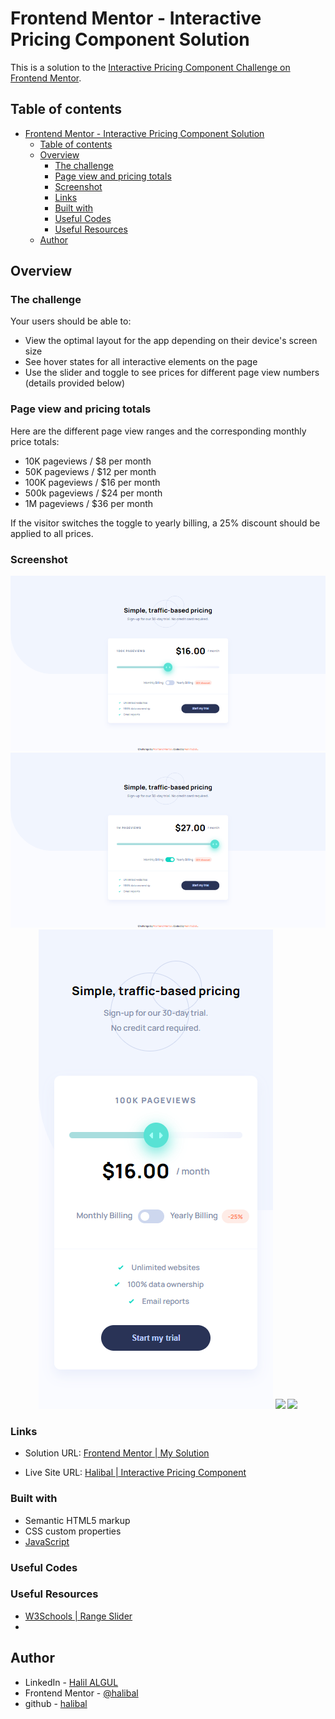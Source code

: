 # Frontend Mentor - Interactive Pricing Component Solution

This is a solution to the [Interactive Pricing Component Challenge on Frontend Mentor](https://www.frontendmentor.io/challenges/interactive-pricing-component-t0m8PIyY8/hub/interactive-pricing-component-TeV-1lMeyD).

## Table of contents

- [Frontend Mentor - Interactive Pricing Component Solution](#frontend-mentor---interactive-pricing-component-solution)
  - [Table of contents](#table-of-contents)
  - [Overview](#overview)
    - [The challenge](#the-challenge)
    - [Page view and pricing totals](#page-view-and-pricing-totals)
    - [Screenshot](#screenshot)
    - [Links](#links)
    - [Built with](#built-with)
    - [Useful Codes](#useful-codes)
    - [Useful Resources](#useful-resources)
  - [Author](#author)

## Overview

### The challenge

Your users should be able to:

- View the optimal layout for the app depending on their device's screen size
- See hover states for all interactive elements on the page
- Use the slider and toggle to see prices for different page view numbers (details provided below)

### Page view and pricing totals

Here are the different page view ranges and the corresponding monthly price totals:

- 10K pageviews / $8 per month
- 50K pageviews / $12 per month
- 100K pageviews / $16 per month
- 500k pageviews / $24 per month
- 1M pageviews / $36 per month

If the visitor switches the toggle to yearly billing, a 25% discount should be applied to all prices.

### Screenshot

<p align="center">
 <img src="./images/desktop-version.png">
 <img src="./images/desktop-version-active.png">
 <img src="./images/mobile-version.png">
 <img src="./images/mobile-version-opened.png">
 <img src="./images/mobile-version-expanded.png">
</p>

### Links

- Solution URL: [Frontend Mentor | My Solution](https://www.frontendmentor.io/solutions/intro-section-with-dropdown-navigation-html-css-js-BJE47Xewq)
  
- Live Site URL: [Halibal | Interactive Pricing Component](https://halibal.github.io/frontendmentor-projects/Intro_Section_With_Dropdown_Navigation/index.html)

### Built with

- Semantic HTML5 markup
- CSS custom properties
- [JavaScript](https://www.javascript.com)

### Useful Codes

### Useful Resources

- [W3Schools | Range Slider](https://www.w3schools.com/howto/howto_js_rangeslider.asp)
- []()

## Author

- LinkedIn - [Halil ALGUL](https://www.linkedin.com/in/halilagul/)
- Frontend Mentor - [@halibal](https://www.frontendmentor.io/profile/halibal)
- github - [halibal](https://github.com/halibal)
